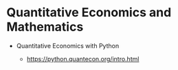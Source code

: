 # Quantitative Economics and Mathematics

- Quantitative Economics with Python

  - https://python.quantecon.org/intro.html
